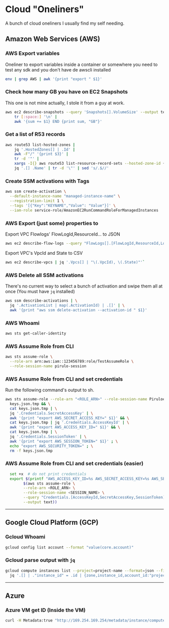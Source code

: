 # Cloud "Oneliners"

A bunch of cloud oneliners I usually find my self needing.

## Amazon Web Services (AWS)

### AWS Export variables

Oneliner to export variables inside a container or somewhere you need to test any sdk and you don't have de awscli installed

```bash
env | grep AWS | awk '{print "export " $1}'
```

### Check how many GB you have on EC2 Snapshots

This one is not mine actually, I stole it from a guy at work.

```bash
aws ec2 describe-snapshots --query 'Snapshots[].VolumeSize' --output text |
	tr [:space:] '\n' |
	awk '{sum += $1} END {print sum, "GB"}'
```

### Get a list of R53 records

```bash
aws route53 list-hosted-zones |
    jq '.HostedZones[] | .Id' |
    awk -F"/" '{print $3}' |
    tr -d '"' |
    xargs -I{} aws route53 list-resource-record-sets --hosted-zone-id {} --query "ResourceRecordSets[?Type == 'A']" |
    jq '.[] .Name' | tr -d '\"' | sed 's/.$//'
```

### Create SSM activations with Tags

```bash
aws ssm create-activation \
  --default-instance-name "managed-instance-name" \
  --registration-limit 1 \
  --tags '[{"Key":"KEYNAME","Value": "Value"}]' \
  --iam-role service-role/AmazonEC2RunCommandRoleForManagedInstances
```

### AWS Export (just some) <Service> properties to <FORMAT>


Export VPC Flowlogs' FlowLogId,ResourceId... to JSON
```bash
aws ec2 describe-flow-logs --query "FlowLogs[].[FlowLogId,ResourceId,LogFormat]" 
```

Export VPC's VpcId and State to CSV
```bash
aws ec2 describe-vpcs | jq '.Vpcs[] | "\(.VpcId), \(.State)"'`
```

### AWS Delete all SSM activations

There's no current way to select a bunch of activation and swipe them all at once (You must have `jq` installed)

```bash
aws ssm describe-activations | \
  jq '.ActivationList | map(.ActivationId) | .[]' | \
  awk '{print "aws ssm delete-activation --activation-id " $1}'
```

### AWS Whoami

```bash
aws sts get-caller-identity
```

### AWS Assume Role from CLI

```bash
aws sts assume-role \
  --role-arn arn:aws:iam::123456789:role/TestAssumeRole \
  --role-session-name pirulo-session
```

### AWS Assume Role from CLI and set credentials

Run the following command's output to sh.

```bash
aws sts assume-role --role-arn "<ROLE_ARN>" --role-session-name PiruloeSssion > \
  keys.json.tmp && \
  cat keys.json.tmp | \
  jq '.Credentials.SecretAccessKey' | \
  awk '{print "export AWS_SECRET_ACCESS_KEY=" $1}' && \
  cat keys.json.tmp | jq '.Credentials.AccessKeyId' | \
  awk '{print "export AWS_ACCESS_KEY_ID=" $1}' && \
  cat keys.json.tmp | \
  jq '.Credentials.SessionToken' | \
  awk '{print "export AWS_SESSION_TOKEN=" $1}' ; \
  echo "export AWS_SECURITY_TOKEN=" ; \
  rm -f keys.json.tmp
```

### AWS Assume Role from CLI and set credentials (easier)

```bash
  set +x  # do not print credentials
  export $(printf "AWS_ACCESS_KEY_ID=%s AWS_SECRET_ACCESS_KEY=%s AWS_SESSION_TOKEN=%s" \
        $(aws sts assume-role \
        --role-arn <ROLE_ARN> \
        --role-session-name <SESSION_NAME> \
        --query "Credentials.[AccessKeyId,SecretAccessKey,SessionToken]" \
        --output text))
```

--- 
## Google Cloud Platform (GCP)

### Gcloud Whoami

```bash
gcloud config list account --format "value(core.account)"
```

### Gcloud parse output with `jq`

```bash
gcloud compute instances list --project=project-name --format=json --filter="creationTimestamp>2020-09-03" | \
  jq '.[] | ."instance_id" = .id | {zone,instance_id,account_id:"project-name",cloud_provider:"GCP"}'
```

--- 
## Azure

### Azure VM get ID (Inside the VM)

``` bash
curl -H Metadata:true "http://169.254.169.254/metadata/instance/compute/vmId?api-version=2017-08-01&format=text"
```
